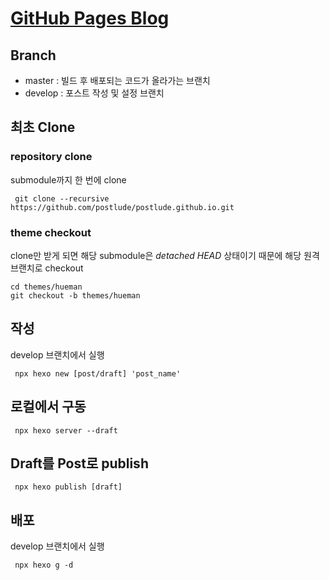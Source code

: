 [GitHub Pages Blog](https://postlude.github.io)
=================

## Branch
- master : 빌드 후 배포되는 코드가 올라가는 브랜치<br>
- develop : 포스트 작성 및 설정 브랜치

## 최초 Clone
### repository clone
submodule까지 한 번에 clone
<pre><code> git clone --recursive https://github.com/postlude/postlude.github.io.git </code></pre>

### theme checkout
clone만 받게 되면 해당 submodule은 *detached HEAD* 상태이기 때문에 해당 원격 브랜치로 checkout
<pre><code>cd themes/hueman
git checkout -b themes/hueman
</code></pre>

## 작성
develop 브랜치에서 실행
<pre><code> npx hexo new [post/draft] 'post_name'</code></pre>

## 로컬에서 구동
<pre><code> npx hexo server --draft</code></pre>

## Draft를 Post로 publish
<pre><code> npx hexo publish [draft]</code></pre>

## 배포
develop 브랜치에서 실행
<pre><code> npx hexo g -d</code></pre>